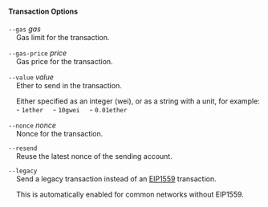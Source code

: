 #### Transaction Options

`--gas` *gas*  
&nbsp;&nbsp;&nbsp;&nbsp;Gas limit for the transaction.

`--gas-price` *price*  
&nbsp;&nbsp;&nbsp;&nbsp;Gas price for the transaction.

`--value` *value*  
&nbsp;&nbsp;&nbsp;&nbsp;Ether to send in the transaction.

&nbsp;&nbsp;&nbsp;&nbsp;Either specified as an integer (wei), or as a string with a unit, for example:
&nbsp;&nbsp;&nbsp;&nbsp;- `1ether`
&nbsp;&nbsp;&nbsp;&nbsp;- `10gwei`
&nbsp;&nbsp;&nbsp;&nbsp;- `0.01ether`

`--nonce` *nonce*  
&nbsp;&nbsp;&nbsp;&nbsp;Nonce for the transaction.

`--resend`  
&nbsp;&nbsp;&nbsp;&nbsp;Reuse the latest nonce of the sending account.

`--legacy`  
&nbsp;&nbsp;&nbsp;&nbsp;Send a legacy transaction instead of an [EIP1559][eip1559] transaction.

&nbsp;&nbsp;&nbsp;&nbsp;This is automatically enabled for common networks without EIP1559.

[eip1559]: https://github.com/ethereum/EIPs/blob/master/EIPS/eip-1559.md
